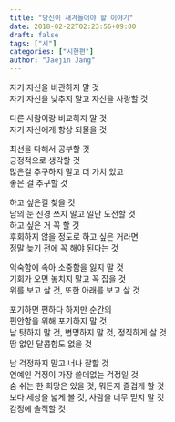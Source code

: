 ```yaml
---
title: "당신이 새겨들어야 할 이야기"
date: 2018-02-22T02:23:56+09:00
draft: false
tags: ["시"]
categories: ["시한편"]
author: "Jaejin Jang"
---
```


자기 자신을 비관하지 말 것  
자기 자신을 낮추지 말고 자신을 사랑할 것  

다른 사람이랑 비교하지 말 것  
자기 자신에게 항상 되물을 것

최선을 다해서 공부할 것  
긍정적으로 생각할 것  
많은걸 추구하지 말고 더 가치 있고  
좋은 걸 추구할 것


하고 싶은걸 찾을 것  
남의 눈 신경 쓰지 말고 일단 도전할 것  
하고 싶은 거 꼭 할 것  
후회하지 않을 정도로 하고 싶은 거라면  
정말 늦기 전에 꼭 해야 된다는 것

익숙함에 속아 소중함을 잃지 말 것  
기회가 오면 놓치지 말고 꼭 잡을 것  
위를 보고 살 것, 또한 아래를 보고 살 것

포기하면 편하다 하지만 순간의  
편안함을 위해 포기하지 말 것  
남 탓하지 말 것, 변명하지 말 것, 정직하게 살 것  
땀 없인 달콤함도 없을 것

남 걱정하지 말고 너나 잘할 것  
연예인 걱정이 가장 쓸데없는 걱정일 것  
숨 쉬는 한 희망은 있을 것, 뭐든지 즐겁게 할 것  
보다 세상을 넓게 볼 것, 사람을 너무 믿지 말 것  
감정에 솔직할 것
